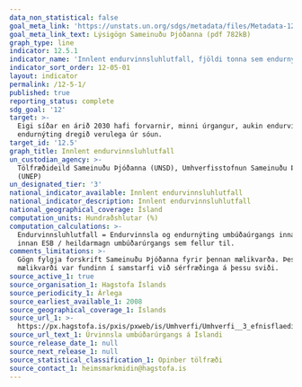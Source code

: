 ```yaml
---
data_non_statistical: false
goal_meta_link: 'https://unstats.un.org/sdgs/metadata/files/Metadata-12-05-01.pdf'
goal_meta_link_text: Lýsigögn Sameinuðu Þjóðanna (pdf 782kB)
graph_type: line
indicator: 12.5.1
indicator_name: 'Innlent endurvinnsluhlutfall, fjöldi tonna sem endurnýttur er.'
indicator_sort_order: 12-05-01
layout: indicator
permalink: /12-5-1/
published: true
reporting_status: complete
sdg_goal: '12'
target: >-
  Eigi síðar en árið 2030 hafi forvarnir, minni úrgangur, aukin endurvinnsla og
  endurnýting dregið verulega úr sóun.
target_id: '12.5'
graph_title: Innlent endurvinnsluhlutfall
un_custodian_agency: >-
  Tölfræðideild Sameinuðu Þjóðanna (UNSD), Umhverfisstofnun Sameinuðu Þjóðanna
  (UNEP)
un_designated_tier: '3'
national_indicator_available: Innlent endurvinnsluhlutfall
national_indicator_description: Innlent endurvinnsluhlutfall
national_geographical_coverage: Ísland
computation_units: Hundraðshlutar (%)
computation_calculations: >-
  Endurvinnsluhlutfall = Endurvinnsla og endurnýting umbúðaúrgangs innanlands og
  innan ESB / heildarmagn umbúðarúrgangs sem fellur til.
comments_limitations: >-
  Gögn fylgja forskrift Sameinuðu Þjóðanna fyrir þennan mælikvarða. Þessi
  mælikvarði var fundinn í samstarfi við sérfræðinga á þessu sviði.
source_active_1: true
source_organisation_1: Hagstofa Íslands
source_periodicity_1: Árlega
source_earliest_available_1: 2008
source_geographical_coverage_1: Íslands
source_url_1: >-
  https://px.hagstofa.is/pxis/pxweb/is/Umhverfi/Umhverfi__3_efnisflaedi__2_urgangur/UMH04111.px
source_url_text_1: Úrvinnsla umbúðarúrgangs á Íslandi
source_release_date_1: null
source_next_release_1: null
source_statistical_classification_1: Opinber tölfræði
source_contact_1: heimsmarkmidin@hagstofa.is
---
```


